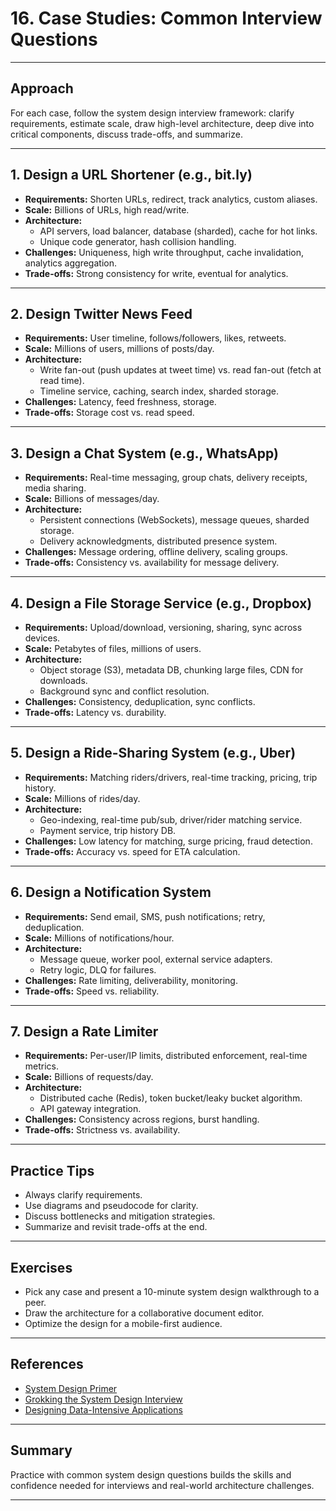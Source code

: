 # 16. Case Studies: Common Interview Questions

---

## Approach

For each case, follow the system design interview framework: clarify requirements, estimate scale, draw high-level architecture, deep dive into critical components, discuss trade-offs, and summarize.

---

## 1. Design a URL Shortener (e.g., bit.ly)

- **Requirements:** Shorten URLs, redirect, track analytics, custom aliases.
- **Scale:** Billions of URLs, high read/write.
- **Architecture:**
    - API servers, load balancer, database (sharded), cache for hot links.
    - Unique code generator, hash collision handling.
- **Challenges:** Uniqueness, high write throughput, cache invalidation, analytics aggregation.
- **Trade-offs:** Strong consistency for write, eventual for analytics.

---

## 2. Design Twitter News Feed

- **Requirements:** User timeline, follows/followers, likes, retweets.
- **Scale:** Millions of users, millions of posts/day.
- **Architecture:**
    - Write fan-out (push updates at tweet time) vs. read fan-out (fetch at read time).
    - Timeline service, caching, search index, sharded storage.
- **Challenges:** Latency, feed freshness, storage.
- **Trade-offs:** Storage cost vs. read speed.

---

## 3. Design a Chat System (e.g., WhatsApp)

- **Requirements:** Real-time messaging, group chats, delivery receipts, media sharing.
- **Scale:** Billions of messages/day.
- **Architecture:**
    - Persistent connections (WebSockets), message queues, sharded storage.
    - Delivery acknowledgments, distributed presence system.
- **Challenges:** Message ordering, offline delivery, scaling groups.
- **Trade-offs:** Consistency vs. availability for message delivery.

---

## 4. Design a File Storage Service (e.g., Dropbox)

- **Requirements:** Upload/download, versioning, sharing, sync across devices.
- **Scale:** Petabytes of files, millions of users.
- **Architecture:**
    - Object storage (S3), metadata DB, chunking large files, CDN for downloads.
    - Background sync and conflict resolution.
- **Challenges:** Consistency, deduplication, sync conflicts.
- **Trade-offs:** Latency vs. durability.

---

## 5. Design a Ride-Sharing System (e.g., Uber)

- **Requirements:** Matching riders/drivers, real-time tracking, pricing, trip history.
- **Scale:** Millions of rides/day.
- **Architecture:**
    - Geo-indexing, real-time pub/sub, driver/rider matching service.
    - Payment service, trip history DB.
- **Challenges:** Low latency for matching, surge pricing, fraud detection.
- **Trade-offs:** Accuracy vs. speed for ETA calculation.

---

## 6. Design a Notification System

- **Requirements:** Send email, SMS, push notifications; retry, deduplication.
- **Scale:** Millions of notifications/hour.
- **Architecture:**
    - Message queue, worker pool, external service adapters.
    - Retry logic, DLQ for failures.
- **Challenges:** Rate limiting, deliverability, monitoring.
- **Trade-offs:** Speed vs. reliability.

---

## 7. Design a Rate Limiter

- **Requirements:** Per-user/IP limits, distributed enforcement, real-time metrics.
- **Scale:** Billions of requests/day.
- **Architecture:**
    - Distributed cache (Redis), token bucket/leaky bucket algorithm.
    - API gateway integration.
- **Challenges:** Consistency across regions, burst handling.
- **Trade-offs:** Strictness vs. availability.

---

## Practice Tips

- Always clarify requirements.
- Use diagrams and pseudocode for clarity.
- Discuss bottlenecks and mitigation strategies.
- Summarize and revisit trade-offs at the end.

---

## Exercises

- Pick any case and present a 10-minute system design walkthrough to a peer.
- Draw the architecture for a collaborative document editor.
- Optimize the design for a mobile-first audience.

---

## References

- [System Design Primer](https://github.com/donnemartin/system-design-primer)
- [Grokking the System Design Interview](https://www.designgurus.io/course/system-design-interview)
- [Designing Data-Intensive Applications](https://dataintensive.net/)

---

## Summary

Practice with common system design questions builds the skills and confidence needed for interviews and real-world architecture challenges.

---
